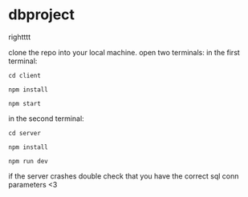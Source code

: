 # dbproject

rightttt

clone the repo into your local machine.
open two terminals:
  in the first terminal:
  
    cd client
    
    npm install
    
    npm start
   
   
 in the second terminal:
 
    cd server
  
    npm install
  
    npm run dev
  
if the server crashes double check that you have the correct sql conn parameters <3
